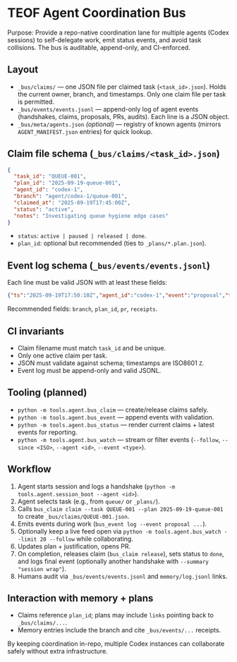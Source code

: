 # TEOF Agent Coordination Bus

Purpose: Provide a repo-native coordination lane for multiple agents (Codex sessions) to self-delegate work, emit status events, and avoid task collisions. The bus is auditable, append-only, and CI-enforced.

## Layout

- `_bus/claims/` — one JSON file per claimed task (`<task_id>.json`). Holds the current owner, branch, and timestamps. Only one claim file per task is permitted.
- `_bus/events/events.jsonl` — append-only log of agent events (handshakes, claims, proposals, PRs, audits). Each line is a JSON object.
- `_bus/meta/agents.json` *(optional)* — registry of known agents (mirrors `AGENT_MANIFEST.json` entries) for quick lookup.

## Claim file schema (`_bus/claims/<task_id>.json`)

```json
{
  "task_id": "QUEUE-001",
  "plan_id": "2025-09-19-queue-001",
  "agent_id": "codex-1",
  "branch": "agent/codex-1/queue-001",
  "claimed_at": "2025-09-19T17:45:00Z",
  "status": "active",
  "notes": "Investigating queue hygiene edge cases"
}
```

- `status`: `active | paused | released | done`.
- `plan_id`: optional but recommended (ties to `_plans/*.plan.json`).

## Event log schema (`_bus/events/events.jsonl`)

Each line must be valid JSON with at least these fields:

```json
{"ts":"2025-09-19T17:50:10Z","agent_id":"codex-1","event":"proposal","task_id":"QUEUE-001","summary":"Drafted plan"}
```

Recommended fields: `branch`, `plan_id`, `pr`, `receipts`.

## CI invariants

- Claim filename must match `task_id` and be unique.
- Only one active claim per task.
- JSON must validate against schema; timestamps are ISO8601 `Z`.
- Event log must be append-only and valid JSONL.

## Tooling (planned)

- `python -m tools.agent.bus_claim` — create/release claims safely.
- `python -m tools.agent.bus_event` — append events with validation.
- `python -m tools.agent.bus_status` — render current claims + latest events for reporting.
- `python -m tools.agent.bus_watch` — stream or filter events (`--follow`, `--since <ISO>`, `--agent <id>`, `--event <type>`).

## Workflow

1. Agent starts session and logs a handshake (`python -m tools.agent.session_boot --agent <id>`).
2. Agent selects task (e.g., from `queue/` or `_plans/`).
3. Calls `bus_claim claim --task QUEUE-001 --plan 2025-09-19-queue-001` to create `_bus/claims/QUEUE-001.json`.
4. Emits events during work (`bus_event log --event proposal ...`).
5. Optionally keep a live feed open via `python -m tools.agent.bus_watch --limit 20 --follow` while collaborating.
6. Updates plan + justification, opens PR.
7. On completion, releases claim (`bus_claim release`), sets status to `done`, and logs final event (optionally another handshake with `--summary "session wrap"`).
8. Humans audit via `_bus/events/events.jsonl` and `memory/log.jsonl` links.

## Interaction with memory + plans

- Claims reference `plan_id`; plans may include `links` pointing back to `_bus/claims/...`.
- Memory entries include the branch and cite `_bus/events/...` receipts.

By keeping coordination in-repo, multiple Codex instances can collaborate safely without extra infrastructure.
